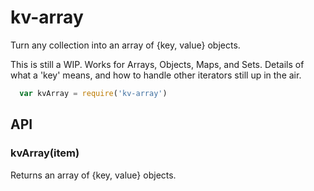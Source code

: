 # kv-array

Turn any collection into an array of {key, value} objects.

This is still a WIP. Works for Arrays, Objects, Maps, and Sets. Details
of what a 'key' means, and how to handle other iterators still up in
the air.

```javascript
  var kvArray = require('kv-array')
```

## API

### kvArray(item)

Returns an array of {key, value} objects.
